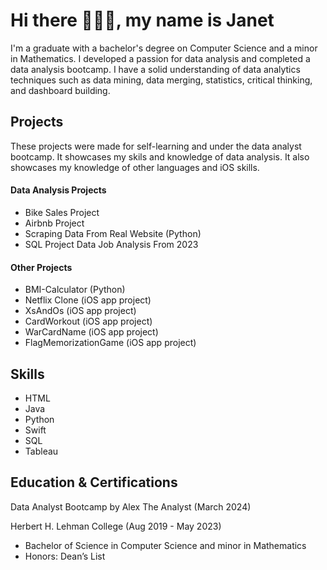 # Hi there 👋👩‍💻, my name is Janet
I'm a graduate with a bachelor's degree on Computer Science and a minor in Mathematics. I developed a passion for data analysis and completed a data analysis bootcamp. I have a solid understanding of data analytics techniques such as data mining, data merging, statistics, critical thinking, and dashboard building.


## Projects
These projects were made for self-learning and under the data analyst bootcamp. It showcases my skils and knowledge of data analysis. It also showcases my knowledge of other languages and iOS skills.

#### Data Analysis Projects

* Bike Sales Project
* Airbnb Project
* Scraping Data From Real Website (Python)
* SQL Project Data Job Analysis From 2023

#### Other Projects
* BMI-Calculator (Python)
* Netflix Clone (iOS app project)
* XsAndOs (iOS app project)
* CardWorkout (iOS app project)
* WarCardName (iOS app project)
* FlagMemorizationGame (iOS app project)

## Skills
* HTML
* Java
* Python
* Swift
* SQL
* Tableau


## Education & Certifications
Data Analyst Bootcamp by Alex The Analyst (March 2024)

Herbert H. Lehman College (Aug 2019 - May 2023)

- Bachelor of Science in Computer Science and minor in Mathematics
- Honors: Dean’s List



